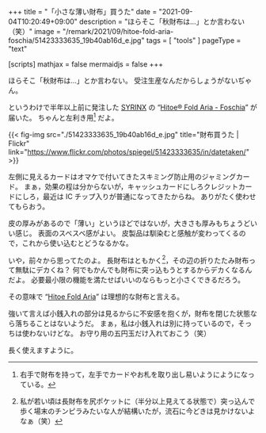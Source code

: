 +++
title = "「小さな薄い財布」買うた"
date =  "2021-09-04T10:20:49+09:00"
description = "ほらそこ「秋財布は…」とか言わない（笑）"
image = "/remark/2021/09/hitoe-fold-aria-foschia/51423333635_19b40ab16d_e.jpg"
tags = [ "tools" ]
pageType = "text"

[scripts]
  mathjax = false
  mermaidjs = false
+++

ほらそこ「秋財布は...」とか言わない。
受注生産なんだからしょうがないぢゃん。

というわけで半年以上前に発注した [SYRINX](https://syrinx.audio/ "SYRINX （シュリンクス）") の “[Hitoe® Fold Aria - Foschia][Hitoe Fold Aria]” が届いた。
ちゃんと左利き用[^left1] だよ。

[^left1]: 右手で財布を持って，左手でカードやお札を取り出し易いようにようになっている。

{{< fig-img src="./51423333635_19b40ab16d_e.jpg" title="財布買うた | Flickr" link="https://www.flickr.com/photos/spiegel/51423333635/in/datetaken/" >}}

左側に見えるカードはオマケで付いてきたスキミング防止用のジャミングカード。
まぁ，効果の程は分からないが，キャッシュカードにしろクレジットカードにしろ，最近は IC チップ入りが普通になってきたからね。
ありがたく使わせてもらおう。

皮の厚みがあるので「薄い」というほどではないが，大きさも厚みもちょうどいい感じ。
表面のスベスベ感がよい。
皮製品は馴染むと感触が変わってくるので，これから使い込むとどうなるかな。

いや，前々から思ってたのよ。
長財布はともかく[^w1]，その辺の折りたたみ財布って無駄にデカくね？ 何でもかんでも財布に突っ込もうとするからデカくなるんだよ。
必要最小限の機能を満たせばいいのならもっと小さくできるだろう。

[^w1]: 私が若い頃は長財布を尻ポケットに（半分以上見えてる状態で）突っ込んで歩く場末のチンピラみたいな人が結構いたが，流石に今どきは見かけないよなぁ（笑）

その意味で “[Hitoe Fold Aria]” は理想的な財布と言える。

強いて言えば小銭入れの部分は見るからに不安感を抱くが，財布を閉じた状態なら落ちることはないようだ。
まぁ，私は小銭入れは別に持っているので，そっちは使わないけどな。
お守り用の五円玉だけ入れておこう（笑）

長く使えますように。

[Hitoe Fold Aria]: https://syrinx.audio/collections/all/products/hitoe_fold-aria "小さな薄い財布 HITOE® FOLD ARIA – SYRINX"
<!-- eof -->
